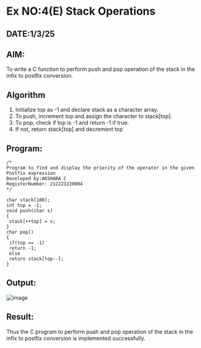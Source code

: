 # Ex NO:4(E) Stack Operations
## DATE:1/3/25
## AIM:
To write a C function to perform push and pop operation of the stack in the infix to postfix conversion.

## Algorithm
1. Initialize top as -1 and declare stack as a character array.
2. To push, increment top and assign the character to stack[top].
3. To pop, check if top is -1 and return -1 if true.
4. If not, return stack[top] and decrement top

## Program:
```
/*
Program to find and display the priority of the operator in the given Postfix expression
Developed by:AKSHARA C 
RegisterNumber: 212223220004 
*/
```
```
char stack[100];
int top = -1;
void push(char x)
{
 stack[++top] = x;
}
char pop()
{
 if(top == -1)
 return -1;
 else
 return stack[top--];
}
```

## Output:
![image](https://github.com/user-attachments/assets/75d76a07-9b8d-4a9f-9943-6ef8ecf3995c)

## Result:
Thus the C program to perform push and pop operation of the stack in the infix to postfix conversion is implemented successfully.
